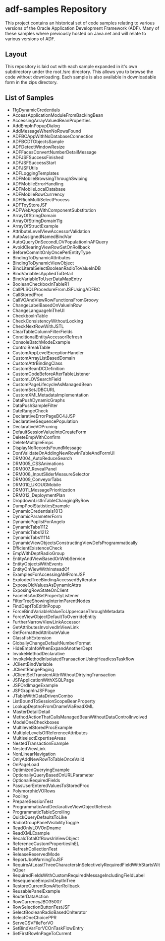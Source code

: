 # adf-samples Repository
This project contains an historical set of code samples relating to various versions of the Oracle Application Development Framework (ADF). 
Many of these samples where previously hosted on Java.net and will relate to various versions of ADF.

## Layout
This repository is laid out with each sample expanded in it's own subdirectory under the root /src directory. This allows you to browse the code without downloading.
Each sample is also available in downloadable form in the zips directory.

## List of Samples

* 11gDynamicCredentials
* AccessApplicationModuleFromBackingBean
* AccessingArrayValuedBeanProperties
* AddEmpInPopupDialog
* AddMessageWhenNoRowsFound
* ADFBCAppWithNoDatabaseConnection
* ADFBCDTObjectsSample
* ADFDetectWindowResize
* ADFFacesConvertNumberDetailMessage
* ADFJSFSuccessFinished
* ADFJSFSuccessStart
* ADFJSFUtils
* ADFLoggingTemplates
* ADFMobileBrowsingThroughSwiping
* ADFMobileErrorHandling
* ADFMobileLocalDatabase
* ADFMobileRowCurrrency
* ADFRichMultiSelectProcess
* ADFToyStoreJSF
* ADFWebAppWithComponentSubstitution
* ArrayOfStringDomain
* ArrayOfStringDomain11g
* ArrayOfStructExample
* AttributeLevelViewAccessorValidation
* AutoAssignedNamedBindVar
* AutoQueryOnSecondLOVPopulationInAFQuery
* AvoidClearingViewRowSetOnRollback
* BeforeCommitOnlyOncePerEntityType
* BindingToDynamicAttributes
* BindingToDynamicViewObject
* BindLiteralSelectBooleanRadioToValueInDB
* BindVariablesAppliedToDetail
* BindVariableToUserDataMapEntry
* BooleanCheckboxInTableR1
* CallPLSQLProcedureFromJSFUsingADFBC
* CallStoredProc
* CallVOAndViewRowFunctionsFromGroovy
* ChangeLabelBasedOnValueInRow
* ChangeLanguageInTheUI
* CheckboxInTable
* CheckConsistencyWithoutLocking
* CheckNextRowWithJSTL
* ClearTableColumnFilterFields
* ConditionalEntityAccessorRefresh
* ConsoleBatchModeExample
* ControlBreakTable
* CustomAppLevelExceptionHandler
* CustomArrayListBasedDomain
* CustomAttrBindingClass
* CustomBeanDCDefinition
* CustomCodeBeforeAfterTableListener
* CustomLOVSearchField
* CustomPageLifecycleAsManagedBean
* CustomSetJDBCURL
* CustomXMLMetadataImplementation
* DataPushDynamicGraphs
* DataPushSampleFilter
* DateRangeCheck
* DeclarativeErrorPageBC4JJSP
* DeclarativeSequencePopulation
* DeclarativeVOPruning
* DefaultSessionValueIntoCreateForm
* DeleteEmpWithConfirm
* DeleteMultipleEmps
* DisplayNoRecordsFoundMessage
* DontValidateOnAddingNewRowInTableAndFormUI
* DRM004_AutoReduceSearch
* DRM005_CSSAnimations
* DRM007_RevealPanel
* DRM008_InputSliderMeasureSelector
* DRM009_ConveyorTabs
* DRM010_UKOUGMobile
* DRM011_MessagePrioritization
* DRM012_DeploymentPlan
* DropdownListInTableChangingByRow
* DumpPoolStatisticsExample
* DynamicCredentials1013
* DynamicParameterForm
* DynamicPoplistForAngelo
* DynamicTabs1112
* DynamicTabs1212
* DynamicTabs11114
* DynamicViewObjectsConstructingViewDefsProgrammatically
* EfficientExistenceCheck
* EmpWithDeptRadioGroup
* EntityAndViewBasedOnWebService
* EntityObjectsWithEvents
* EntityOnViewWithInsteadOf
* ExamplesForAccessingAMFromJSF
* ExplodedTreeBindingAccessedByIterator
* ExposeOldValuesAsDynamicAttrs
* ExposingRowStateOnClient
* FaceletsAndSetPropertyListener
* FilterTreeShowingInterimParentNodes
* FindDeptToEditInPopup
* ForceBindVariableValueToUppercaseThroughMetadata
* ForceViewObjectDefaultToOverrideEntity
* FurtherNarrowViewLinkAccessor
* GetAttributesInvolvedInViewLink
* GetFormattedAttributeValue
* GlassfishExtension
* GloballyChangeDefaultNumberFormat
* HideEmpInfoWhenExpandAnotherDept
* InvokeMethodDeclarative
* InvokeMethodInIsolatedTransactionUsingHeadlessTaskflow
* JClientBindVariable
* JClientRangePaging
* JClientSetTransientAttrWithoutDirtyingTransaction
* JSFApplicationWithXSQLPage
* JSFOrdImageExample
* JSPGraphInJSFPage
* JTableWithDataDrivenCombo
* ListBoundToSessionScopeBeanProperty
* LookupDeptnoFromDnameViaReadXML
* MasterDetailDetail
* MethodActionThatCallsManagedBeanWithoutDataControlInvolved
* ModelOneCheckboxes
* MultilevelStoredProcExample
* MultipleLevelsOfReferenceAttributes
* MultiselectExpertiseAreas
* NestedTransactionExample
* NestedViewLink
* NonLinearNavigation
* OnlyAddNewRowToTableOnceValid
* OnPageLoad
* OptimizedQueryingExample
* OptionallyQueryBasedOnURLParameter
* OptionalRequiredFields
* PassUserEnteredValuesToStoredProc
* PolymorphicVORows
* Pooling
* PrepareSessionTest
* ProgrammaticAndDeclarativeViewObjectRefresh
* ProgrammaticTableScrolling
* QuickQueryDefaultsToLike
* RadioGroupPanelVisibilityToggle
* ReadOnlyLOVOnDname
* ReadXMLExample
* RecalcTotalOfRowsInViewObject
* ReferenceCustomPropertiesInEL
* RefreshCollectionTest
* ReleaseReservedMode
* ReportJboWarningToJSF
* RequireAtLeastThreeCharactersInSelectivelyRequiredFieldWithStartsWithOper
* RequiredFieldsWithCustomRequiredMessageIncludingFieldLabel
* ResequenceEmpsInDeptInTree
* RestoreCurrentRowAfterRollback
* ReusablePanelExample
* RouterDataAction
* RowCurrencyJBO35007
* RowSelectionButtonTestJSF
* SelectBooleanRadioBasedOnIterator
* SelectOneChoicePPR
* ServeCSVFileForVO
* SetBindVarForVCOnTaskFlowEntry
* SetFirstRowInPageToCurrent



